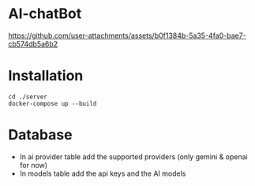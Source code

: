 # AI-chatBot

https://github.com/user-attachments/assets/b0f1384b-5a35-4fa0-bae7-cb574db5a6b2


# Installation 

```
cd ./server
docker-compose up --build
```



# Database
- In ai provider table add the supported providers (only gemini & openai for now)
- In models table add the api keys and the AI models 
